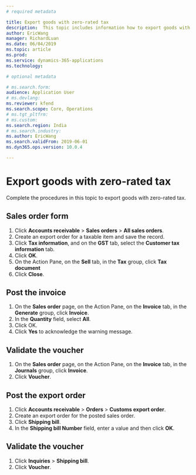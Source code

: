 ```yaml
---
# required metadata

title: Export goods with zero-rated tax
description:  This topic includes information how to export goods with zero-rated tax.
author: EricWang
manager: RichardLuan
ms.date: 06/04/2019
ms.topic: article
ms.prod: 
ms.service: dynamics-365-applications
ms.technology: 

# optional metadata

# ms.search.form: 
audience: Application User
# ms.devlang: 
ms.reviewer: kfend
ms.search.scope: Core, Operations
# ms.tgt_pltfrm: 
# ms.custom: 
ms.search.region: India
# ms.search.industry: 
ms.author: EricWang
ms.search.validFrom: 2019-06-01
ms.dyn365.ops.version: 10.0.4

---
```


# Export goods with zero-rated tax

Complete the procedures in this topic to export goods with zero-rated tax. 

## Sales order form

1. Click **Accounts receivable** \> **Sales orders** \> **All sales orders**.
2. Create an export order for a taxable item and save the record.
3. Click **Tax information**, and on the **GST** tab, select the **Customer tax information** tab.
4. Click **OK**.
5. On the Action Pane, on the **Sell** tab, in the **Tax** group, click **Tax document**
6. Click **Close**.

## Post the invoice

1. On the **Sales order** page, on the Action Pane, on the **Invoice** tab, in the **Generate** group, click **Invoice**.
2. In the **Quantity** field, select **All**.
3. Click OK.
4. Click **Yes** to acknowledge the warning message.

## Validate the voucher

1. On the **Sales order** page, on the Action Pane, on the **Invoice** tab, in the **Journals** group, click **Invoice**.
2. Click **Voucher**.

## Post the export order

1. Click **Accounts receivable** \> **Orders** \> **Customs export order**.
2. Create an export order for the posted sales order.
3. Click **Shipping bill**.
4. In the **Shipping bill Number** field, enter a value and then click **OK**.

## Validate the voucher

1. Click **Inquiries** \> **Shipping bill**.
2. Click **Voucher**.
